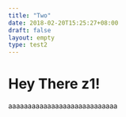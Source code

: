 ```yaml
---
title: "Two"
date: 2018-02-20T15:25:27+08:00
draft: false
layout: empty
type: test2
---
```


# Hey There z1! #

aaaaaaaaaaaaaaaaaaaaaaaaaaaa
